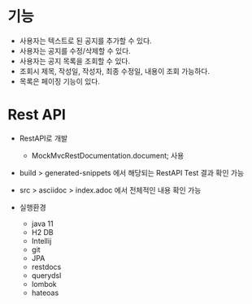 # 기능
* 사용자는 텍스트로 된 공지를 추가할 수 있다.
* 사용자는 공지를 수정/삭제할 수 있다.
* 사용자는 공지 목록을 조회할 수 있다.
* 조회시 제목, 작성일, 작성자, 최종 수정일, 내용이 조회 가능하다.
* 목록은 페이징 기능이 있다.

# Rest API
* RestAPI로 개발
    * MockMvcRestDocumentation.document; 사용
* build > generated-snippets 에서 해당되는 RestAPI Test 결과 확인 가능
* src > asciidoc > index.adoc 에서 전체적인 내용 확인 가능 

* 실행환경
    * java 11
    * H2 DB 
    * Intellij 
    * git 
    * JPA
    * restdocs
    * querydsl
    * lombok
    * hateoas